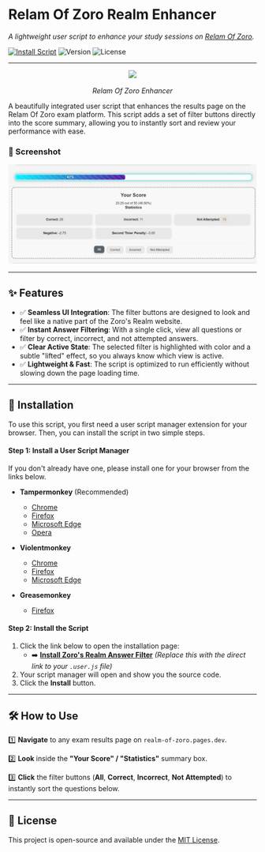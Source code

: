 # Relam Of Zoro Realm Enhancer

*A lightweight user script to enhance your study sessions on [Relam Of Zoro](https://realm-of-zoro.pages.dev/).*

[![Install Script](https://img.shields.io/badge/Install%20Script-green.svg)](https://github.com/LazyDevUserX/realm-of-zoro-enhancer-userscript/raw/main/zoro-realm-filter.user.js)
![Version](https://img.shields.io/badge/version-1.0.0-blue.svg)
![License](https://img.shields.io/badge/license-MIT-green.svg)

---

<p align="center">
  <img src="https://realm-of-zoro.pages.dev/assets/favicon-96x96.png">
</p>
<p align="center"> <em>Relam Of Zoro Enhancer</em></p>
A beautifully integrated user script that enhances the results page on the Relam Of Zoro exam platform. This script adds a set of filter buttons directly into the score summary, allowing you to instantly sort and review your performance with ease.

### 📸 Screenshot

<p align="center">
  <img src="https://raw.githubusercontent.com/LazyDevUserX/realm-of-zoro-enhancer-userscript/refs/heads/main/assets/Zoro's%20Realm%20Answer%20Filter%20in%20action.jpeg">
  <br>
</p>

---

## ✨ Features

* ✅ **Seamless UI Integration**: The filter buttons are designed to look and feel like a native part of the Zoro's Realm website.
* ✅ **Instant Answer Filtering**: With a single click, view all questions or filter by correct, incorrect, and not attempted answers.
* ✅ **Clear Active State**: The selected filter is highlighted with color and a subtle "lifted" effect, so you always know which view is active.
* ✅ **Lightweight & Fast**: The script is optimized to run efficiently without slowing down the page loading time.

---

## 🚀 Installation

To use this script, you first need a user script manager extension for your browser. Then, you can install the script in two simple steps.

#### Step 1: Install a User Script Manager

If you don't already have one, please install one for your browser from the links below.

* **Tampermonkey** (Recommended)
    * [Chrome](https://chrome.google.com/webstore/detail/tampermonkey/dhdgffkkebhmkfjojejmpbldmpobfkfo)
    * [Firefox](https://addons.mozilla.org/en-US/firefox/addon/tampermonkey/)
    * [Microsoft Edge](https://microsoftedge.microsoft.com/addons/detail/tampermonkey/iikmkjmpaadaobahmlepofnechnemdoi)
    * [Opera](https://addons.opera.com/en/extensions/details/tampermonkey-beta/)

* **Violentmonkey**
    * [Chrome](https://chrome.google.com/webstore/detail/violentmonkey/jinjaccalgkegednnccohejagnlnfdag)
    * [Firefox](https://addons.mozilla.org/en-US/firefox/addon/violentmonkey/)
    * [Microsoft Edge](https://microsoftedge.microsoft.com/addons/detail/violentmonkey/eeagobfjdenkkddgcllphkflokgjkdhb)

* **Greasemonkey**
    * [Firefox](https://addons.mozilla.org/en-US/firefox/addon/greasemonkey/)

#### Step 2: Install the Script

1.  Click the link below to open the installation page:
    -   ➡️ [**Install Zoro's Realm Answer Filter**](https://github.com/LazyDevUserX/realm-of-zoro-enhancer-userscript/raw/main/zoro-realm-filter.user.js) *(Replace this with the direct link to your `.user.js` file)*
2.  Your script manager will open and show you the source code.
3.  Click the **Install** button.

---

## 🛠️ How to Use

1️⃣ **Navigate** to any exam results page on `realm-of-zoro.pages.dev`.

2️⃣ **Look** inside the **"Your Score" / "Statistics"** summary box.

3️⃣ **Click** the filter buttons (**All**, **Correct**, **Incorrect**, **Not Attempted**) to instantly sort the questions below.

---

## 📜 License

This project is open-source and available under the [MIT License](LICENSE).

